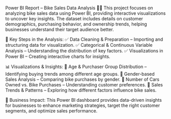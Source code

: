 Power BI Report – Bike Sales Data Analysis 🚴‍♂️
This project focuses on analyzing bike sales data using Power BI, providing interactive visualizations to uncover key insights. The dataset includes details on customer demographics, purchasing behavior, and ownership trends, helping businesses understand their target audience better.

🔹 Key Steps in the Analysis:
✅ Data Cleaning & Preparation – Importing and structuring data for visualization.
✅ Categorical & Continuous Variable Analysis – Understanding the distribution of key factors.
✅ Visualizations in Power BI – Creating interactive charts for insights.

📊 Visualizations & Insights:
📌 Age & Purchaser Group Distribution – Identifying buying trends among different age groups.
📌 Gender-based Sales Analysis – Comparing bike purchases by gender.
📌 Number of Cars Owned vs. Bike Purchases – Understanding customer preferences.
📌 Sales Trends & Patterns – Exploring how different factors influence bike sales.

🚀 Business Impact:
This Power BI dashboard provides data-driven insights for businesses to enhance marketing strategies, target the right customer segments, and optimize sales performance.

